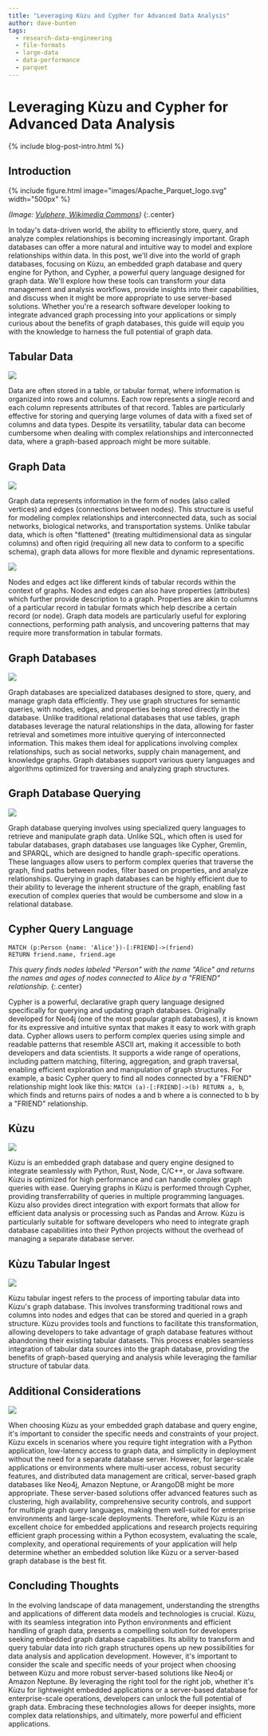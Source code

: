 ```yaml
---
title: "Leveraging Kùzu and Cypher for Advanced Data Analysis"
author: dave-bunten
tags:
  - research-data-engineering
  - file-formats
  - large-data
  - data-performance
  - parquet
---
```


# Leveraging Kùzu and Cypher for Advanced Data Analysis

{% include blog-post-intro.html %}

## Introduction

{% include figure.html image="images/Apache_Parquet_logo.svg" width="500px" %}

_(Image: [Vulphere, Wikimedia Commons](https://commons.wikimedia.org/wiki/File:Apache_Parquet_logo.svg))_
{:.center}

<!-- excerpt start -->

In today's data-driven world, the ability to efficiently store, query, and analyze complex relationships is becoming increasingly important.
Graph databases can offer a more natural and intuitive way to model and explore relationships within data.
In this post, we'll dive into the world of graph databases, focusing on Kùzu, an embedded graph database and query engine for Python, and Cypher, a powerful query language designed for graph data.
We'll explore how these tools can transform your data management and analysis workflows, provide insights into their capabilities, and discuss when it might be more appropriate to use server-based solutions.
Whether you're a research software developer looking to integrate advanced graph processing into your applications or simply curious about the benefits of graph databases, this guide will equip you with the knowledge to harness the full potential of graph data.

<!-- excerpt end -->

## Tabular Data

![](images/tabular_data_image.png)

Data are often stored in a table, or tabular format, where information is organized into rows and columns.
Each row represents a single record and each column represents attributes of that record.
Tables are particularly effective for storing and querying large volumes of data with a fixed set of columns and data types.
Despite its versatility, tabular data can become cumbersome when dealing with complex relationships and interconnected data, where a graph-based approach might be more suitable.

## Graph Data

![](images/graph_data_intro.png)

Graph data represents information in the form of nodes (also called vertices) and edges (connections between nodes).
This structure is useful for modeling complex relationships and interconnected data, such as social networks, biological networks, and transportation systems.
Unlike tabular data, which is often "flattened" (treating multidimensional data as singular columns) and often rigid (requiring all new data to conform to a specific schema), graph data allows for more flexible and dynamic representations.

![](images/graph_data_intro_properties.png)

Nodes and edges act like different kinds of tabular records within the context of graphs.
Nodes and edges can also have properties (attributes) which further provide description to a graph.
Properties are akin to columns of a particular record in tabular formats which help describe a certain record (or node).
Graph data models are particularly useful for exploring connections, performing path analysis, and uncovering patterns that may require more transformation in tabular formats.

## Graph Databases

![](images/graph_database.png)

Graph databases are specialized databases designed to store, query, and manage graph data efficiently.
They use graph structures for semantic queries, with nodes, edges, and properties being stored directly in the database.
Unlike traditional relational databases that use tables, graph databases leverage the natural relationships in the data, allowing for faster retrieval and sometimes more intuitive querying of interconnected information.
This makes them ideal for applications involving complex relationships, such as social networks, supply chain management, and knowledge graphs.
Graph databases support various query languages and algorithms optimized for traversing and analyzing graph structures.

## Graph Database Querying

![](images/graph_database_querying.png)

Graph database querying involves using specialized query languages to retrieve and manipulate graph data.
Unlike SQL, which often is used for tabular databases, graph databases use languages like Cypher, Gremlin, and SPARQL, which are designed to handle graph-specific operations.
These languages allow users to perform complex queries that traverse the graph, find paths between nodes, filter based on properties, and analyze relationships.
Querying in graph databases can be highly efficient due to their ability to leverage the inherent structure of the graph, enabling fast execution of complex queries that would be cumbersome and slow in a relational database.

## Cypher Query Language

```cypher
MATCH (p:Person {name: 'Alice'})-[:FRIEND]->(friend)
RETURN friend.name, friend.age
```

_This query finds nodes labeled "Person" with the name "Alice" and returns the names and ages of nodes connected to Alice by a "FRIEND" relationship._
{:.center}

Cypher is a powerful, declarative graph query language designed specifically for querying and updating graph databases.
Originally developed for Neo4j (one of the most popular graph databases), it is known for its expressive and intuitive syntax that makes it easy to work with graph data.
Cypher allows users to perform complex queries using simple and readable patterns that resemble ASCII art, making it accessible to both developers and data scientists.
It supports a wide range of operations, including pattern matching, filtering, aggregation, and graph traversal, enabling efficient exploration and manipulation of graph structures.
For example, a basic Cypher query to find all nodes connected by a "FRIEND" relationship might look like this: `MATCH (a)-[:FRIEND]->(b) RETURN a, b`, which finds and returns pairs of nodes a and b where a is connected to b by a "FRIEND" relationship.

## Kùzu

![](images/kuzu_intro.png)

Kùzu is an embedded graph database and query engine designed to integrate seamlessly with Python, Rust, Node, C/C++, or Java software.
Kùzu is optimized for high performance and can handle complex graph queries with ease.
Querying graphs in Kùzu is performed through Cypher, providing transferrability of queries in multiple programming languages.
Kùzu also provides direct integration with export formats that allow for efficient data analysis or processing such as Pandas and Arrow.
Kùzu is particularly suitable for software developers who need to integrate graph database capabilities into their Python projects without the overhead of managing a separate database server.

## Kùzu Tabular Ingest

![](images/kuzu_table_ingest.png)

Kùzu tabular ingest refers to the process of importing tabular data into Kùzu's graph database.
This involves transforming traditional rows and columns into nodes and edges that can be stored and queried in a graph structure.
Kùzu provides tools and functions to facilitate this transformation, allowing developers to take advantage of graph database features without abandoning their existing tabular datasets.
This process enables seamless integration of tabular data sources into the graph database, providing the benefits of graph-based querying and analysis while leveraging the familiar structure of tabular data.

## Additional Considerations

![](images/cloud_vs_local_database.png)

When choosing Kùzu as your embedded graph database and query engine, it's important to consider the specific needs and constraints of your project.
Kùzu excels in scenarios where you require tight integration with a Python application, low-latency access to graph data, and simplicity in deployment without the need for a separate database server.
However, for larger-scale applications or environments where multi-user access, robust security features, and distributed data management are critical, server-based graph databases like Neo4j, Amazon Neptune, or ArangoDB might be more appropriate.
These server-based solutions offer advanced features such as clustering, high availability, comprehensive security controls, and support for multiple graph query languages, making them well-suited for enterprise environments and large-scale deployments.
Therefore, while Kùzu is an excellent choice for embedded applications and research projects requiring efficient graph processing within a Python ecosystem, evaluating the scale, complexity, and operational requirements of your application will help determine whether an embedded solution like Kùzu or a server-based graph database is the best fit.

## Concluding Thoughts

In the evolving landscape of data management, understanding the strengths and applications of different data models and technologies is crucial.
Kùzu, with its seamless integration into Python environments and efficient handling of graph data, presents a compelling solution for developers seeking embedded graph database capabilities.
Its ability to transform and query tabular data into rich graph structures opens up new possibilities for data analysis and application development.
However, it's important to consider the scale and specific needs of your project when choosing between Kùzu and more robust server-based solutions like Neo4j or Amazon Neptune.
By leveraging the right tool for the right job, whether it's Kùzu for lightweight embedded applications or a server-based database for enterprise-scale operations, developers can unlock the full potential of graph data. Embracing these technologies allows for deeper insights, more complex data relationships, and ultimately, more powerful and efficient applications.

